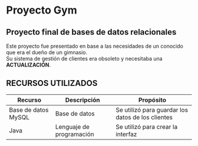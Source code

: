 # Proyecto Gym

## Proyecto final de bases de datos relacionales

Este proyecto fue presentado en base a las necesidades de un conocido que era el dueño de un gimnasio.  
Su sistema de gestión de clientes era obsoleto y necesitaba una **ACTUALIZACIÓN**.  

## RECURSOS UTILIZADOS  

| Recurso              | Descripción            | Propósito                                      |
|----------------------|-----------------------|------------------------------------------------|
| Base de datos MySQL | Base de datos         | Se utilizó para guardar los datos de los clientes |
| Java                | Lenguaje de programación | Se utilizó para crear la interfaz    
